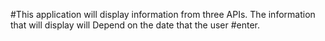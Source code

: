 #This application will display information from three APIs. The information that will display will Depend on the date that the user #enter.
